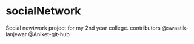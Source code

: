 # socialNetwork

Social newtwork project for my 2nd year college.
contributors @swastik-lanjewar @Aniket-git-hub
